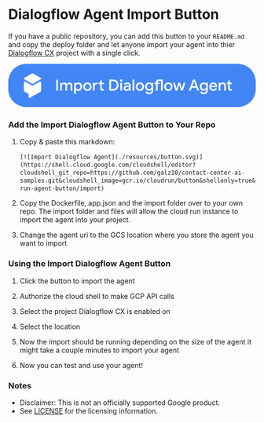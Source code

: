 # Dialogflow Agent Import Button

If you have a public repository, you can add this button to your `README.md` and copy the deploy folder and 
let anyone import your agent into thier [Dialogflow CX](https://dialogflow.cloud.google.com/cx) project 
with a single click. 

[![Import Dialogflow Agent](./resources/button.svg)](https://deploy.cloud.run)

### Add the Import Dialogflow Agent Button to Your Repo

1. Copy & paste this markdown:

    ```text
    [![Import Dialogflow Agent](./resources/button.svg)](https://shell.cloud.google.com/cloudshell/editor?cloudshell_git_repo=https://github.com/galz10/contact-center-ai-samples.git&cloudshell_image=gcr.io/cloudrun/button&shellonly=true&cloudshell_workspace=easy-run-agent-button/import)
    ```

1. Copy the Dockerfile, app.json and the import folder over to your own repo. 
The import folder and files will allow the cloud run instance to import the agent into your project.

1. Change the agent uri to the GCS location where you store the agent you want to import


### Using the Import Dialogflow Agent Button

1. Click the button to import the agent

1. Authorize the cloud shell to make GCP API calls 
 
1. Select the project Dialogflow CX is enabled on 

1. Select the location

1. Now the import should be running depending on  the size of the agent it might take a couple minutes to import your agent

1. Now you can test and use your agent! 

### Notes

- Disclaimer: This is not an officially supported Google product.
- See [LICENSE](./LICENSE) for the licensing information.
